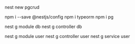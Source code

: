 nest new pgcrud

npm i --save @nestjs/config
npm i typeorm
npm i pg

nest g module db
nest g controller db

nest g module user
nest g controller user
nest g service user